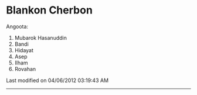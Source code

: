 # Blankon Cherbon

Angoota:
  1. Mubarok Hasanuddin
  2. Bandi
  3. Hidayat
  4. Asep
  5. Ilham
  6. Rovahan

Last modified on 04/06/2012 03:19:43 AM

---
 
